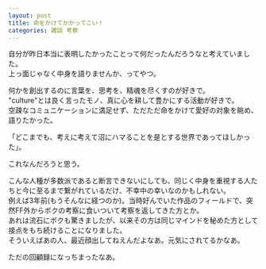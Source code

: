 ```yaml
---
layout: post
title: 命をかけてかかってこい！
categories: 雑談 考察
---
```


自分が昨日本当に表明したかったことって何だったんだろうなと考えていました。  
上っ面じゃなく中身を語りませんか、ってやつ。

何かを創出するのに言葉を、思考を、精魂を尽くすのが好きで。  
"culture"とは良く言ったモノ、真に心を耕して豊かにする活動が好きで。  
空疎なコミュニケーションに満足せず、ただただ命をかけて愛好の対象を眺め、語りたかった。

「どこまでも、考えに考えて沼にハマることを是とする世界であってほしかった」。

これなんだろうと思う。

こんな人種が多数派であると断言できないにしても、同じく中身を重視する人たちと今に至るまで繋がれているだけ、不幸中の幸いなのかもしれない。  
例えば3年前(もうそんなに経つのか)。当時好んでいた作品のフィールドで、突然FF外からボクの考察に食いついて考察を返してきた方とか。  
あれは流石にボクも驚きましたが、以来その方は同じマインドを秘めた方として接点をもち続けることになりました。  
そういえばあの人、最近顔出してねえんだよなあ。元気にされてるかなあ。

ただの回顧録になっちまったなあ。
